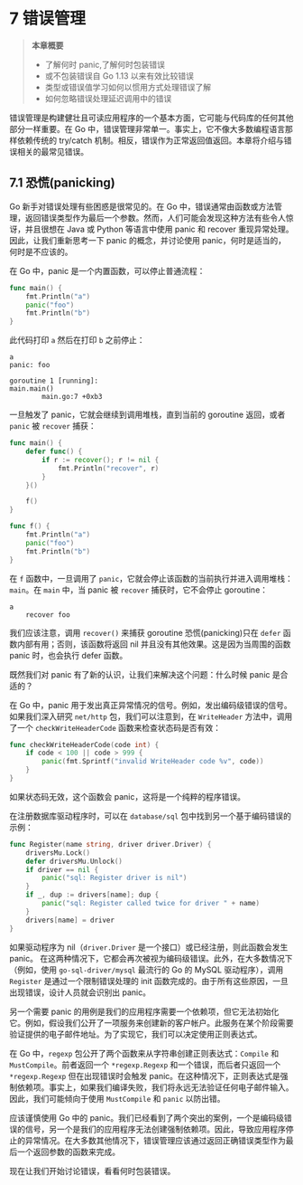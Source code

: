 # 7 错误管理

> **本章概要**
> * 了解何时 panic,了解何时包装错误
> * 或不包装错误自 Go 1.13 以来有效比较错误
> * 类型或错误值学习如何以惯用方式处理错误了解
> * 如何忽略错误处理延迟调用中的错误

错误管理是构建健壮且可读应用程序的一个基本方面，它可能与代码库的任何其他部分一样重要。在 Go 中，错误管理非常单一。事实上，它不像大多数编程语言那样依赖传统的 try/catch 机制。相反，错误作为正常返回值返回。本章将介绍与错误相关的最常见错误。

## 7.1 恐慌(panicking) 

Go 新手对错误处理有些困惑是很常见的。在 Go 中，错误通常由函数或方法管理，返回错误类型作为最后一个参数。然而，人们可能会发现这种方法有些令人惊讶，并且很想在 Java 或 Python 等语言中使用 panic 和 recover 重现异常处理。因此，让我们重新思考一下 panic 的概念，并讨论使用 panic，何时是适当的，何时是不应该的。

在 Go 中，panic 是一个内置函数，可以停止普通流程：

```go
func main() {
    fmt.Println("a")
    panic("foo")
    fmt.Println("b")
}
```

此代码打印 `a` 然后在打印 `b` 之前停止：

```shell
a
panic: foo

goroutine 1 [running]:
main.main()
        main.go:7 +0xb3
```

一旦触发了 panic，它就会继续到调用堆栈，直到当前的 goroutine 返回，或者 `panic` 被 `recover` 捕获：

```go
func main() {
    defer func() {
        if r := recover(); r != nil {
            fmt.Println("recover", r)
        }
    }()

    f()
}

func f() {
    fmt.Println("a")
    panic("foo")
    fmt.Println("b")
}
```

在 `f` 函数中，一旦调用了 `panic`，它就会停止该函数的当前执行并进入调用堆栈： `main`。在 `main` 中，当 panic 被 `recover` 捕获时，它不会停止 goroutine：

```shell
a
    recover foo
```

我们应该注意，调用 `recover()` 来捕获 goroutine 恐慌(panicking)只在 `defer` 函数内部有用；否则，该函数将返回 nil 并且没有其他效果。这是因为当周围的函数 panic 时，也会执行 defer 函数。

既然我们对 panic 有了新的认识，让我们来解决这个问题：什么时候 panic 是合适的？

在 Go 中，panic 用于发出真正异常情况的信号。例如，发出编码级错误的信号。如果我们深入研究 `net/http` 包，我们可以注意到，在 `WriteHeader` 方法中，调用了一个 `checkWriteHeaderCode` 函数来检查状态码是否有效：

```go
func checkWriteHeaderCode(code int) {
    if code < 100 || code > 999 {
        panic(fmt.Sprintf("invalid WriteHeader code %v", code))
    }
}
```

如果状态码无效，这个函数会 panic，这将是一个纯粹的程序错误。

在注册数据库驱动程序时，可以在 `database/sql` 包中找到另一个基于编码错误的示例：

```go
func Register(name string, driver driver.Driver) {
    driversMu.Lock()
    defer driversMu.Unlock()
    if driver == nil {
        panic("sql: Register driver is nil")
    }
    if _, dup := drivers[name]; dup {
        panic("sql: Register called twice for driver " + name)
    }
    drivers[name] = driver
}

```

如果驱动程序为 nil（`driver.Driver` 是一个接口）或已经注册，则此函数会发生 panic。 在这两种情况下，它都会再次被视为编码级错误。此外，在大多数情况下（例如，使用 `go-sql-driver/mysql` 最流行的 Go 的 MySQL 驱动程序），调用 `Register` 是通过一个限制错误处理的 init 函数完成的。由于所有这些原因，一旦出现错误，设计人员就会识别出 panic。

另一个需要 panic 的用例是我们的应用程序需要一个依赖项，但它无法初始化它。例如，假设我们公开了一项服务来创建新的客户帐户。此服务在某个阶段需要验证提供的电子邮件地址。为了实现它，我们可以决定使用正则表达式。

在 Go 中，`regexp` 包公开了两个函数来从字符串创建正则表达式：`Compile` 和 `MustCompile`。前者返回一个 `*regexp.Regexp` 和一个错误，而后者只返回一个 `*regexp.Regexp` 但在出现错误时会触发 panic。在这种情况下，正则表达式是强制依赖项。事实上，如果我们编译失败，我们将永远无法验证任何电子邮件输入。因此，我们可能倾向于使用 `MustCompile` 和 `panic` 以防出错。

应该谨慎使用 Go 中的 panic。我们已经看到了两个突出的案例，一个是编码级错误的信号，另一个是我们的应用程序无法创建强制依赖项。因此，导致应用程序停止的异常情况。在大多数其他情况下，错误管理应该通过返回正确错误类型作为最后一个返回参数的函数来完成。

现在让我们开始讨论错误，看看何时包装错误。
